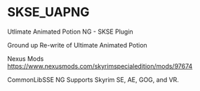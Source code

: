 # SKSE_UAPNG
Utlimate Animated Potion NG - SKSE Plugin

Ground up Re-write of Ultimate Animated Potion

Nexus Mods
https://www.nexusmods.com/skyrimspecialedition/mods/97674

CommonLibSSE NG
Supports Skyrim SE, AE, GOG, and VR.
